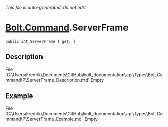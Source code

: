 *This file is auto-generated, do not edit.*

# [Bolt.Command](Types/Bolt.Command.md).ServerFrame
`public int ServerFrame { get; }`
## Description
File 'C:\Users\Fredrik\Documents\GitHub\bolt_documentation\api\Types\Bolt.Command\P\ServerFrame_Description.md' Empty
## Example
File 'C:\Users\Fredrik\Documents\GitHub\bolt_documentation\api\Types\Bolt.Command\P\ServerFrame_Example.md' Empty
